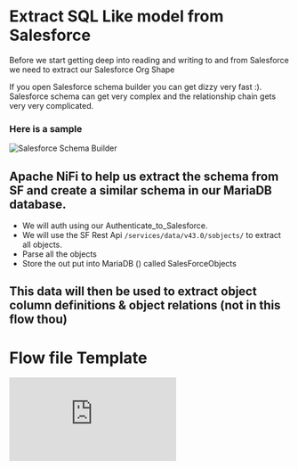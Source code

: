 # Extract SQL Like model from Salesforce 

Before we start getting deep into reading and writing to and from Salesforce we need to extract our Salesforce Org Shape

If you open Salesforce schema builder you can get dizzy very fast :). Salesforce schema can get very complex and the relationship chain gets very very complicated.
### Here is a sample 
![Salesforce Schema Builder](https://github.com/AODBA/AO-NiFi-Resources/NiFi_Salesforce/Extract_Salesforce_Objects/imgs/sf-schema.png)


## Apache NiFi to help us extract the schema from SF and create a similar schema in our MariaDB database.

- We will auth using our Authenticate_to_Salesforce.
- We will use the SF Rest Api ```/services/data/v43.0/sobjects/``` to extract all objects.
- Parse all the objects
- Store the out put into MariaDB () called SalesForceObjects

## This data will then be used to extract object column definitions & object relations (not in this flow thou)



# Flow file Template 
![Apache NiFi Flow diagram](https://github.com/AODBA/AO-NiFi-Resources/NiFi_Salesforce/Extract_Salesforce_Objects/Extract_Salesforce_Objects.xml)
